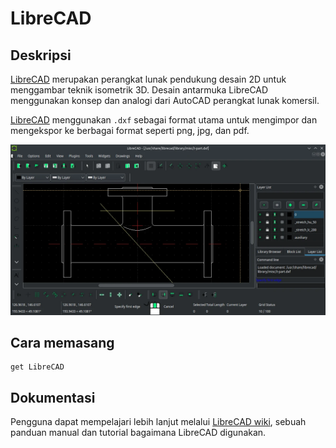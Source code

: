 # LibreCAD

## Deskripsi

[LibreCAD] merupakan perangkat lunak pendukung desain 2D untuk menggambar teknik isometrik 3D. Desain antarmuka LibreCAD menggunakan konsep dan analogi dari AutoCAD perangkat lunak komersil.

[LibreCAD] menggunakan `.dxf` sebagai format utama untuk mengimpor dan mengekspor ke berbagai format seperti png, jpg, dan pdf.

![LibreCAD LangitKetujuh OS](../../media/image/librecad-langitketujuh-id.webp)

## Cara memasang

```
get LibreCAD
```

## Dokumentasi

Pengguna dapat mempelajari lebih lanjut melalui [LibreCAD wiki], sebuah panduan manual dan tutorial bagaimana LibreCAD digunakan.

[LibreCAD]:https://librecad.org/
[LibreCAD wiki]:https://dokuwiki.librecad.org/doku.php
